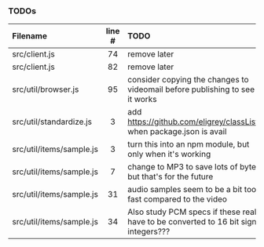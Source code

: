 ### TODOs
| Filename | line # | TODO
|:------|:------:|:------
| src/client.js | 74 | remove later
| src/client.js | 82 | remove later
| src/util/browser.js | 95 | consider copying the changes to videomail before publishing to see if it works
| src/util/standardize.js | 3 | add https://github.com/eligrey/classList.js when package.json is avail
| src/util/items/sample.js | 3 | turn this into an npm module, but only when it's working
| src/util/items/sample.js | 7 | change to MP3 to save lots of bytes but that's for the future
| src/util/items/sample.js | 31 | audio samples seem to be a bit too fast compared to the video
| src/util/items/sample.js | 34 | Also study PCM specs if these really have to be converted to 16 bit signed integers???